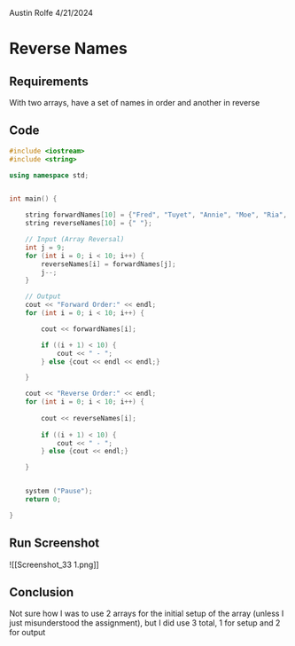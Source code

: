 Austin Rolfe
4/21/2024
# Reverse Names
## Requirements
With two arrays, have a set of names in order and another in reverse
## Code
```cpp
#include <iostream>
#include <string>

using namespace std;


int main() {

    string forwardNames[10] = {"Fred", "Tuyet", "Annie", "Moe", "Ria", "Luke", "Jim", "May", "Rex", "Omar"};
    string reverseNames[10] = {" "};

    // Input (Array Reversal)
    int j = 9;
    for (int i = 0; i < 10; i++) {
        reverseNames[i] = forwardNames[j];
        j--;
    }

    // Output
    cout << "Forward Order:" << endl;
    for (int i = 0; i < 10; i++) {

        cout << forwardNames[i];

        if ((i + 1) < 10) {
            cout << " - ";
        } else {cout << endl << endl;}

    }

    cout << "Reverse Order:" << endl;
    for (int i = 0; i < 10; i++) {
        
        cout << reverseNames[i];
        
        if ((i + 1) < 10) {
            cout << " - ";
        } else {cout << endl;}

    }


    system ("Pause");
    return 0;

}
```
## Run Screenshot
![[Screenshot_33 1.png]]
## Conclusion
Not sure how I was to use 2 arrays for the initial setup of the array (unless I just misunderstood the assignment), but I did use 3 total, 1 for setup and 2 for output
